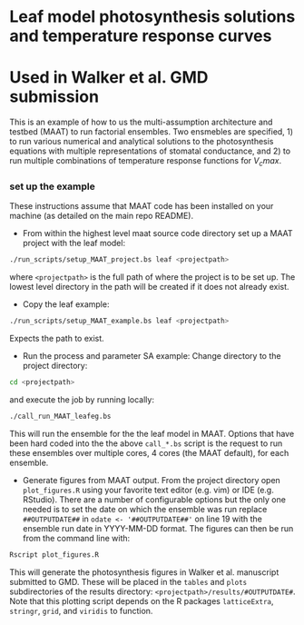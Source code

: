 # Leaf model photosynthesis solutions and temperature response curves #
# Used in Walker et al. GMD submission #


This is an example of how to us the multi-assumption architecture and testbed (MAAT) to run factorial ensembles. 
Two ensmebles are specified, 1) to run various numerical and analytical solutions to the photosynthesis equations with multiple representations of stomatal conductance, and 2) to run multiple combinations of temperature response functions for $V_cmax$.


### set up the example ###

These instructions assume that MAAT code has been installed on your machine (as detailed on the main repo README).
 


* From within the highest level maat source code directory set up a MAAT project with the leaf model:
```bash 
./run_scripts/setup_MAAT_project.bs leaf <projectpath>
```
where `<projectpath>` is the full path of where the project is to be set up.
The lowest level directory in the path will be created if it does not already exist.


* Copy the leaf example:
```bash 
./run_scripts/setup_MAAT_example.bs leaf <projectpath>
```
Expects the path to exist.


* Run the process and parameter SA example:
Change directory to the project directory: 
```bash
cd <projectpath>
```  
and execute the job by running locally:  
```bash
./call_run_MAAT_leafeg.bs
```  
This will run the ensemble for the the leaf model in MAAT. 
Options that have been hard coded into the the above `call_*.bs` script is the request to run these ensembles over multiple cores, 4 cores (the MAAT default), for each ensemble. 


* Generate figures from MAAT output.
From the project directory open `plot_figures.R` using your favorite text editor (e.g. vim) or IDE (e.g. RStudio).
There are a number of configurable options but the only one needed is to set the date on which the ensemble was run replace `##OUTPUTDATE##` in `odate <- '##OUTPUTDATE##'` on line 19 with the ensemble run date in YYYY-MM-DD format.
The figures can then be run from the command line with:
```bash
Rscript plot_figures.R
```  
This will generate the photosynthesis figures in Walker et al. manuscript submitted to GMD.
These will be placed in the `tables` and `plots` subdirectories of the results directory: `<projectpath>/results/#OUTPUTDATE#`.
Note that this plotting script depends on the R packages `latticeExtra`, `stringr`, `grid`, and `viridis` to function.



<!-- END -->
